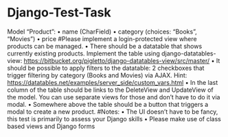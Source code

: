 # Django-Test-Task
Model “Product”:
• name (CharField)
• category (choices: “Books”, “Movies”)
• price
#Please implement a login-protected view where products can be managed.
• There should be a datatable that shows currently existing products.
Implement the table using django-datatables-view:
https://bitbucket.org/pigletto/django-datatables-view/src/master/
• It should be possible to apply filters to the datatable:
2 checkboxes that trigger filtering by category (Books and Movies) via AJAX.
Hint: https://datatables.net/examples/server_side/custom_vars.html
• In the last column of the table should be links to the DeleteView and
UpdateView of the model. You can use separate views for those and don’t have 
to do it via modal.
• Somewhere above the table should be a button that triggers a modal to create a
new product.
#Notes:
• The UI doesn’t have to be fancy, this test is primarily to assess your Django skills
• Please make use of class based views and Django forms
